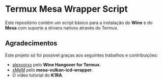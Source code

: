 # Termux Mesa Wrapper Script

Este repositório contém um script básico para a instalação do **Wine** e do **Mesa** com suporte a drivers nativos através do Termux.

## Agradecimentos

Este projeto só foi possível graças aos seguintes trabalhos e contribuições:

- [alexvorxx](https://github.com/alexvorxx) pelo **Wine Hangover for Termux**.
- [xMeM](https://github.com/xMeM) pelo **mesa-vulkan-icd-wrapper**.
- O vídeo tutorial do **K1RA**.
